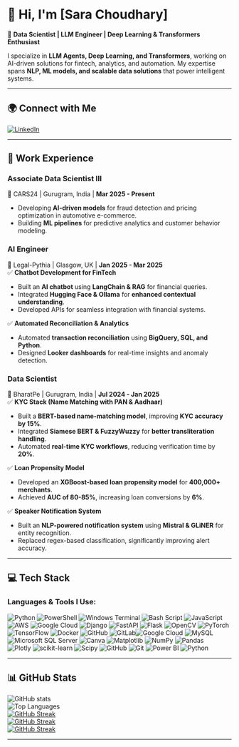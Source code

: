 # 👋 Hi, I'm [Sara Choudhary]  
🚀 **Data Scientist | LLM Engineer | Deep Learning & Transformers Enthusiast**  

I specialize in **LLM Agents, Deep Learning, and Transformers**, working on AI-driven solutions for fintech, analytics, and automation. My expertise spans **NLP, ML models, and scalable data solutions** that power intelligent systems.

---

## 🌍 **Connect with Me**  
[![LinkedIn](https://img.shields.io/badge/LinkedIn-0077B5?style=for-the-badge&logo=linkedin&logoColor=white)](https://www.linkedin.com/in/sara-choudhary-1203a724a/)  

---

## 🏢 Work Experience  

### **Associate Data Scientist III**  
📍 CARS24 | Gurugram, India | **Mar 2025 - Present**  
- Developing **AI-driven models** for fraud detection and pricing optimization in automotive e-commerce.  
- Building **ML pipelines** for predictive analytics and customer behavior modeling.  

### **AI Engineer**  
📍 Legal-Pythia | Glasgow, UK | **Jan 2025 - Mar 2025**  
✅ **Chatbot Development for FinTech**  
- Built an **AI chatbot** using **LangChain & RAG** for financial queries.  
- Integrated **Hugging Face & Ollama** for **enhanced contextual understanding**.  
- Developed APIs for seamless integration with financial systems.  

✅ **Automated Reconciliation & Analytics**  
- Automated **transaction reconciliation** using **BigQuery, SQL, and Python**.  
- Designed **Looker dashboards** for real-time insights and anomaly detection.  

### **Data Scientist**  
📍 BharatPe | Gurugram, India | **Jul 2024 - Jan 2025**  
✅ **KYC Stack (Name Matching with PAN & Aadhaar)**  
- Built a **BERT-based name-matching model**, improving **KYC accuracy by 15%**.  
- Integrated **Siamese BERT & FuzzyWuzzy** for **better transliteration handling**.  
- Automated **real-time KYC workflows**, reducing verification time by **20%**.  

✅ **Loan Propensity Model**  
- Developed an **XGBoost-based loan propensity model** for **400,000+ merchants**.  
- Achieved **AUC of 80-85%**, increasing loan conversions by **6%**.  

✅ **Speaker Notification System**  
- Built an **NLP-powered notification system** using **Mistral & GLiNER** for entity recognition.  
- Replaced regex-based classification, significantly improving alert accuracy.  

---

## 💻 **Tech Stack**  
### **Languages & Tools I Use:**  
![Python](https://img.shields.io/badge/Python-3776AB?style=for-the-badge&logo=python&logoColor=white)  ![PowerShell](https://img.shields.io/badge/PowerShell-5391FE?style=for-the-badge&logo=powershell&logoColor=white)  ![Windows Terminal](https://img.shields.io/badge/Windows_Terminal-4D4D4D?style=for-the-badge&logo=windows-terminal&logoColor=white)  ![Bash Script](https://img.shields.io/badge/Bash-4EAA25?style=for-the-badge&logo=gnu-bash&logoColor=white)  ![JavaScript](https://img.shields.io/badge/JavaScript-F7DF1E?style=for-the-badge&logo=javascript&logoColor=black)  ![AWS](https://img.shields.io/badge/AWS-232F3E?style=for-the-badge&logo=amazon-aws&logoColor=white)  ![Google Cloud](https://img.shields.io/badge/Google_Cloud-4285F4?style=for-the-badge&logo=google-cloud&logoColor=white)  ![Django](https://img.shields.io/badge/Django-092E20?style=for-the-badge&logo=django&logoColor=white)  ![FastAPI](https://img.shields.io/badge/FastAPI-009688?style=for-the-badge&logo=fastapi&logoColor=white)  ![Flask](https://img.shields.io/badge/Flask-000000?style=for-the-badge&logo=flask&logoColor=white)  ![OpenCV](https://img.shields.io/badge/OpenCV-5C3EE8?style=for-the-badge&logo=opencv&logoColor=white)  ![PyTorch](https://img.shields.io/badge/PyTorch-EE4C2C?style=for-the-badge&logo=pytorch&logoColor=white)  ![TensorFlow](https://img.shields.io/badge/TensorFlow-FF6F00?style=for-the-badge&logo=tensorflow&logoColor=white)  ![Docker](https://img.shields.io/badge/Docker-2496ED?style=for-the-badge&logo=docker&logoColor=white)  ![GitHub](https://img.shields.io/badge/GitHub-181717?style=for-the-badge&logo=github&logoColor=white)  ![GitLab](https://img.shields.io/badge/GitLab-FC6D26?style=for-the-badge&logo=gitlab&logoColor=white)![Google Cloud](https://img.shields.io/badge/Google_Cloud-4285F4?style=for-the-badge&logo=google-cloud&logoColor=white)  ![MySQL](https://img.shields.io/badge/MySQL-4479A1?style=for-the-badge&logo=mysql&logoColor=white)  ![Microsoft SQL Server](https://img.shields.io/badge/Microsoft_SQL_Server-CC2927?style=for-the-badge&logo=microsoft-sql-server&logoColor=white)  ![Canva](https://img.shields.io/badge/Canva-00C4CC?style=for-the-badge&logo=canva&logoColor=white)  ![Matplotlib](https://img.shields.io/badge/Matplotlib-11557C?style=for-the-badge&logo=matplotlib&logoColor=white)  ![NumPy](https://img.shields.io/badge/NumPy-013243?style=for-the-badge&logo=numpy&logoColor=white)  ![Pandas](https://img.shields.io/badge/Pandas-150458?style=for-the-badge&logo=pandas&logoColor=white)  
![Plotly](https://img.shields.io/badge/Plotly-3F4F75?style=for-the-badge&logo=plotly&logoColor=white)  ![scikit-learn](https://img.shields.io/badge/Scikit--Learn-F7931E?style=for-the-badge&logo=scikit-learn&logoColor=white)  ![Scipy](https://img.shields.io/badge/Scipy-8CAAE6?style=for-the-badge&logo=scipy&logoColor=white)  ![GitHub](https://img.shields.io/badge/GitHub-181717?style=for-the-badge&logo=github&logoColor=white)  ![Git](https://img.shields.io/badge/Git-F05032?style=for-the-badge&logo=git&logoColor=white)  ![Power BI](https://img.shields.io/badge/Power_BI-F2C811?style=for-the-badge&logo=power-bi&logoColor=black)  ![Python](https://img.shields.io/badge/Python-3776AB?style=for-the-badge&logo=python&logoColor=white)

---

## 📊 **GitHub Stats**  
![GitHub stats](https://github-readme-stats.vercel.app/api?username=saradune6&show_icons=true&theme=radical)  
![Top Languages](https://github-readme-stats.vercel.app/api/top-langs/?username=saradune6&layout=compact&theme=radical)  
[![GitHub Streak](https://streak-stats.demolab.com/?user=saradune6&theme=radical)](https://git.io/streak-stats)  
[![GitHub Streak](https://github-readme-streak-stats.herokuapp.com/?user=saradune6&theme=radical)](https://git.io/streak-stats)  
[![GitHub Streak](https://github-readme-streak-stats.herokuapp.com/?user=saradune6&theme=radical&cache_seconds=86400)](https://git.io/streak-stats)


---

